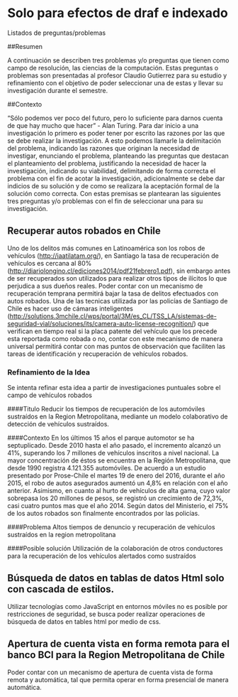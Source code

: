 # Solo para efectos de draf e indexado

Listados de preguntas/problemas 


##Resumen 

A continuación se describen tres problemas y/o preguntas que tienen como campo de resolución, las ciencias de la computación. Estas preguntas o problemas son presentadas al profesor Claudio Gutierrez para su estudio y refinamiento con el objetivo de poder seleccionar una de estas y llevar su investigación durante el semestre. 


##Contexto

“Sólo podemos ver poco del futuro, pero lo suficiente para darnos cuenta de que hay mucho que hacer” - Alan Turing. 
Para dar inicio a una investigación lo primero es poder tener por escrito las razones por las que se debe realizar la investigación. A esto podemos llamarle la delimitación del problema, indicando las razones que originan la necesidad de investigar, enunciando el problema, planteando las preguntas que destacan  el planteamiento del problema, justificando la necesidad de hacer la investigación, indicando su viabilidad, delimitando de forma correcta el problema con el fin de acotar la investigación, adicionalmente se debe dar indicios de su solución y de como se realizara la aceptación formal de la solución como correcta. 
Con estas premisas se plantearan las siguientes tres preguntas y/o problemas con el fin de seleccionar una para su investigación. 

## Recuperar autos robados en Chile

Uno de los delitos más comunes en Latinoamérica son los robos de vehículos (http://iaatilatam.org/), en Santiago la tasa de recuperación de vehículos es cercana al 80% (http://diariolongino.cl/ediciones2014/pdf21febrero1.pdf), sin embargo antes de ser recuperados son utilizados para realizar otros tipos de ilícitos lo que perjudica a sus dueños reales. Poder contar con un mecanismo de recuperación temprana permitirá bajar la tasa de delitos efectuados con autos robados. Una de las tecnicas utilizada por las policías de Santiago de Chile es hacer uso de cámaras inteligentes (http://solutions.3mchile.cl/wps/portal/3M/es_CL/TSS_LA/sistemas-de-seguridad-vial/soluciones/its/camera-auto-license-recognition/) que verifican en tiempo real si la placa patente del vehículo que los precede esta reportada como robada o no, contar con este mecanismo de manera universal permitirá contar con mas puntos de observación que faciliten las tareas de identificación y recuperación de vehículos robados.  


### Refinamiento de la Idea
Se intenta refinar esta idea a partir de investigaciones puntuales sobre el campo de vehículos robados

####Titulo
Reducir los tiempos de recuperación de los automóviles sustraídos en la Region Metropolitana, mediante un modelo colaborativo de detección de vehículos sustraídos. 

####Contexto
En los últimos 15 años el parque automotor se ha septuplicado. Desde 2010 hasta el año pasado, el incremento alcanzó un 41%, superando los 7 millones de vehículos inscritos a nivel nacional.
La mayor concentración de éstos se encuentra en la Región Metropolitana, que desde 1990 registra 4.121.355 automóviles.
De acuerdo a un estudio presentado por Prose-Chile el martes 19 de enero del 2016, durante el año 2015, el robo de autos asegurados aumentó un 4,8% en relación con el año anterior. Asimismo, en cuanto al hurto de vehículos de alta gama, cuyo valor sobrepasa los 20 millones de pesos, se registró un crecimiento de 72,3%, casi cuatro puntos mas que el año 2014. 
Según datos del Ministerio, el 75% de los autos robados son finalmente encontrados por las policías.

####Problema 
Altos tiempos de denuncio y recuperación de vehículos sustraídos en la region metropolitana 

####Posible solución
Utilización de la colaboración de otros conductores para la recuperación de los vehículos alertados como sustraídos



## Búsqueda de datos en tablas de datos Html solo con cascada de estilos. 

Utilizar tecnologías como JavaScript en entornos móviles no es posible por restricciones de seguridad, se busca poder realizar operaciones de búsqueda de datos en tables html por medio de css. 





## Apertura de cuenta vista en forma remota para el banco BCI para la Region Metropolitana de Chile

Poder contar con un mecanismo de apertura de cuenta vista de forma remota y automática, tal que permita operar en forma presencial de manera automática.  

